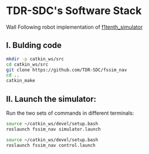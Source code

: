 # TDR-SDC's Software Stack

Wall Following robot implementation of [f1tenth_simulator](https://github.com/f1tenth/f1tenth_simulator)

## I. Bulding code

```bash
mkdir -p catkin_ws/src
cd catkin_ws/src
git clone https://github.com/TDR-SDC/fssim_nav
cd ..
catkin_make
```

## II. Launch the simulator:

Run the two sets of commands in different terminals:

```bash
source ~/catkin_ws/devel/setup.bash
roslaunch fssim_nav simulator.launch
```

```bash
source ~/catkin_ws/devel/setup.bash
roslaunch fssim_nav control.launch
```
